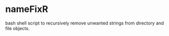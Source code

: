 # nameFixR
bash shell script to recursively remove unwanted strings from directory and file objects.
